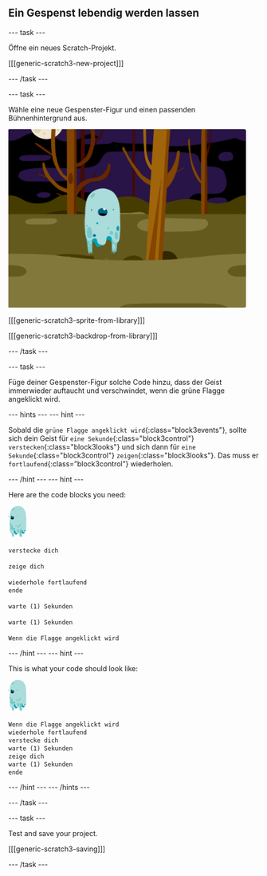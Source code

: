 ## Ein Gespenst lebendig werden lassen

\--- task \---

Öffne ein neues Scratch-Projekt.

[[[generic-scratch3-new-project]]]

\--- /task \---

\--- task \---

Wähle eine neue Gespenster-Figur und einen passenden Bühnenhintergrund aus.

![Screenshot](images/ghost-ghost.png)

[[[generic-scratch3-sprite-from-library]]]

[[[generic-scratch3-backdrop-from-library]]]

\--- /task \---

\--- task \---

Füge deiner Gespenster-Figur solche Code hinzu, dass der Geist immerwieder auftaucht und verschwindet, wenn die grüne Flagge angeklickt wird.

\--- hints \--- \--- hint \---

Sobald die `grüne Flagge angeklickt wird`{:class="block3events"}, sollte sich dein Geist für `eine Sekunde`{:class="block3control"} `verstecken`{:class="block3looks"} und sich dann für `eine Sekunde`{:class="block3control"} `zeigen`{:class="block3looks"}. Das muss er `fortlaufend`{:class=”block3control”} wiederholen.

\--- /hint \--- \--- hint \---

Here are the code blocks you need:

![Geist-Figur](images/ghost-sprite.png)

```blocks3
verstecke dich

zeige dich

wiederhole fortlaufend
ende

warte (1) Sekunden

warte (1) Sekunden

Wenn die Flagge angeklickt wird
```

\--- /hint \--- \--- hint \---

This is what your code should look like:

![Geist-Figur](images/ghost-sprite.png)

```blocks3
Wenn die Flagge angeklickt wird
wiederhole fortlaufend
verstecke dich
warte (1) Sekunden
zeige dich
warte (1) Sekunden
ende
```

\--- /hint \--- \--- /hints \---

\--- /task \---

\--- task \---

Test and save your project.

[[[generic-scratch3-saving]]]

\--- /task \---